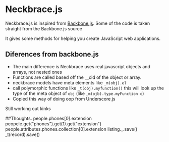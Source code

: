 Neckbrace.js
============

Neckbrace.js is inspired from [Backbone.js](http://documentcloud.github.com/backbone/). Some of the code is taken
straight from the Backbone.js source

It gives some methods for helping you create JavaScript web applications.

## Diferences from backbone.js

* The main difference is Neckbrace uses real javascript objects and arrays, not nested ones
* Functions are called based off the __cid of the object or array.
* neckbrace models have meta elements like `_m(obj).el`
* call polymorphic functions like `_t(obj).myfunction()`
this will look up the type of the meta object of `obj` (like `_m(ojb).type.myFunction o`)
* Copied this way of doing oop from Underscore.js

Still working out kinks

##Thoughts.
    people.phones[0].extension
    peopele.get("phones").get(1).get("extension")
    people.attributes.phones.collection[0].extension
    listing._.save()
    _t(record).save()
